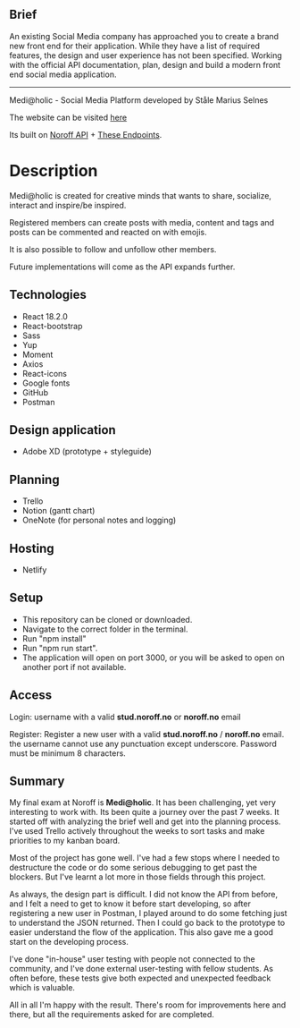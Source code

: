 ## Brief

An existing Social Media company has approached you to create a brand new front end for their application. While they have a list of required features, the design and user experience has not been specified. Working with the official API documentation, plan, design and build a modern front end social media application.

---

Medi@holic - Social Media Platform developed by Ståle Marius Selnes

The website can be visited [here](https://smselnes-mediaholic.netlify.app/)

Its built on [Noroff API](https://noroff-api-docs.netlify.app/) + [These Endpoints](https://nf-api.onrender.com/docs/static/index.html).

# Description

Medi@holic is created for creative minds that wants to share, socialize, interact and inspire/be inspired.

Registered members can create posts with media, content and tags and posts can be commented and reacted on with emojis.

It is also possible to follow and unfollow other members.

Future implementations will come as the API expands further.

## Technologies

- React 18.2.0
- React-bootstrap
- Sass
- Yup
- Moment
- Axios
- React-icons
- Google fonts
- GitHub
- Postman

## Design application

- Adobe XD (prototype + styleguide)

## Planning

- Trello
- Notion (gantt chart)
- OneNote (for personal notes and logging)

## Hosting

- Netlify

## Setup

- This repository can be cloned or downloaded.
- Navigate to the correct folder in the terminal.
- Run "npm install"
- Run "npm run start".
- The application will open on port 3000, or you will be asked to open on another port if not available.

## Access

Login: username with a valid **stud.noroff.no** or **noroff.no** email

Register: Register a new user with a valid **stud.noroff.no** / **noroff.no** email.
the username cannot use any punctuation except underscore. Password must be minimum 8 characters.

## Summary

My final exam at Noroff is **Medi@holic**. It has been challenging, yet very interesting to work with. Its been quite a journey over the past 7 weeks. It started off with analyzing the brief well and get into the planning process. I've used Trello actively throughout the weeks to sort tasks and make priorities to my kanban board.

Most of the project has gone well. I've had a few stops where I needed to destructure the code or do some serious debugging to get past the blockers. But I've learnt a lot more in those fields through this project.

As always, the design part is difficult. I did not know the API from before, and I felt a need to get to know it before start developing, so after registering a new user in Postman, I played around to do some fetching just to understand the JSON returned. Then I could go back to the prototype to easier understand the flow of the application. This also gave me a good start on the developing process.

I've done "in-house" user testing with people not connected to the community, and I've done external user-testing with fellow students. As often before, these tests give both expected and unexpected feedback which is valuable.

All in all I'm happy with the result. There's room for improvements here and there, but all the requirements asked for are completed.

